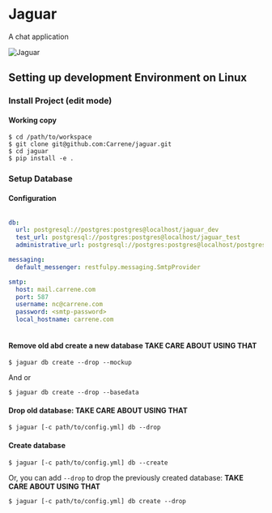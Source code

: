
# Jaguar
A chat application

![Jaguar](https://img00.deviantart.net/0a9d/i/2010/343/9/6/jaguar_by_alannahily-d34ju3t.jpg)

Setting up development Environment on Linux
----------------------------------

### Install Project (edit mode)

#### Working copy
    
    $ cd /path/to/workspace
    $ git clone git@github.com:Carrene/jaguar.git
    $ cd jaguar
    $ pip install -e .
 
### Setup Database

#### Configuration

```yaml

db:
  url: postgresql://postgres:postgres@localhost/jaguar_dev
  test_url: postgresql://postgres:postgres@localhost/jaguar_test
  administrative_url: postgresql://postgres:postgres@localhost/postgres

messaging:
  default_messenger: restfulpy.messaging.SmtpProvider

smtp:
  host: mail.carrene.com
  port: 587
  username: nc@carrene.com
  password: <smtp-password>
  local_hostname: carrene.com
   
```

#### Remove old abd create a new database **TAKE CARE ABOUT USING THAT**

    $ jaguar db create --drop --mockup

And or

    $ jaguar db create --drop --basedata 

#### Drop old database: **TAKE CARE ABOUT USING THAT**

    $ jaguar [-c path/to/config.yml] db --drop

#### Create database

    $ jaguar [-c path/to/config.yml] db --create

Or, you can add `--drop` to drop the previously created database: **TAKE CARE ABOUT USING THAT**

    $ jaguar [-c path/to/config.yml] db create --drop

